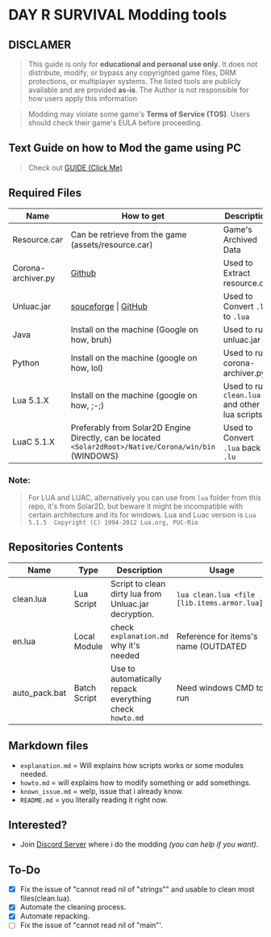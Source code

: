 # DAY R SURVIVAL Modding tools
## DISCLAMER
> This guide is only for **educational and personal use only**. It does not distribute, modify, or bypass any copyrighted game files, DRM protections, or multiplayer systems. The listed tools are publicly available and are provided **as-is**. The Author is not responsible for how users apply this information

> Modding may violate some game's **Terms of Service (TOS)**. Users should check their game's EULA before proceeding.


## Text Guide on how to Mod the game using PC
> Check out [GUIDE \(Click Me\)](https://github.com/Angelix1/dayr/blob/main/guide.md)

## Required Files

| Name                    | How to get                                                                                                  | Description                                     |
| -----------             | -----------                                                                                                 | -----------                                     |
| Resource.car            | Can be retrieve from the game (assets/resource.car)                                                         | Game's Archived Data                            |
| Corona-archiver.py      | [Github](https://github.com/0BuRner/corona-archiver)                                                        | Used to Extract resource.car                    |
| Unluac.jar              | [souceforge](https://sourceforge.net/projects/unluac/) \| [GitHub](https://github.com/HansWessels/unluac)   | Used to Convert `.lu` to `.lua`                 | 
| Java                    | Install on the machine (Google on how, bruh)                                                                | Used to run unluac.jar                          |
| Python                  | Install on the machine (google on how, lol)                                                                 | Used to run corona-archiver.py                  |
| Lua 5.1.X               | Install on the machine (google on how, ;-;)                                                                 | Used to run `clean.lua` and other lua scripts   |
| LuaC 5.1.X              | Preferably from Solar2D Engine Directly, can be located `<Solar2dRoot>/Native/Corona/win/bin` (WINDOWS)     | Used to Convert `.lua` back to `.lu`            |

### Note: 
> For LUA and LUAC, alternatively you can use from `lua` folder from this repo, it's from Solar2D, but beware it might be incompatible with certain architecture and its for windows. 
> Lua and Luac version is `Lua 5.1.5  Copyright (C) 1994-2012 Lua.org, PUC-Rio`

## Repositories Contents
| Name          | Type         | Description                                                   | Usage                                        |
|-----------    |--------------|-------------------------------------------------------        |--------------------------------------------  |
| clean.lua     | Lua Script   | Script to clean dirty lua from Unluac.jar decryption.         | `lua clean.lua <file [lib.items.armor.lua]>` |
| en.lua        | Local Module | check `explanation.md` why it's needed                        | Reference for items's name (OUTDATED| v.771  |
| auto_pack.bat | Batch Script | Use to automatically repack everything check `howto.md`       | Need windows CMD to run                      |


## Markdown files
- `explanation.md` = Will explains how scripts works or some modules needed.
- `howto.md` = will explains how to modify something or add somethings.
- `known_issue.md` = welp, issue that i already know.
- `README.md` = you literally reading it right now.

## Interested?
- Join [Discord Server](https://discord.gg/t4tGRkMfYX) where i do the modding _(you can help if you want)_.

## To-Do
- [x] Fix the issue of "cannot read nil of "strings"" and usable to clean most files(clean.lua).
- [x] Automate the cleaning process.
- [x] Automate repacking.
- [ ] Fix the issue of "cannot read nil of "main"'.
